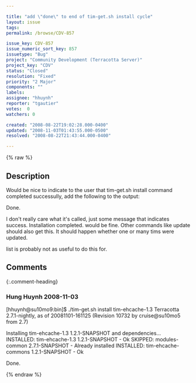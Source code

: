 ```yaml
---

title: "add \"done\" to end of tim-get.sh install cycle"
layout: issue
tags: 
permalink: /browse/CDV-857

issue_key: CDV-857
issue_numeric_sort_key: 857
issuetype: "Bug"
project: "Community Development (Terracotta Server)"
project_key: "CDV"
status: "Closed"
resolution: "Fixed"
priority: "2 Major"
components: ""
labels: 
assignee: "hhuynh"
reporter: "tgautier"
votes:  0
watchers: 0

created: "2008-08-22T19:02:28.000-0400"
updated: "2008-11-03T01:43:55.000-0500"
resolved: "2008-08-22T21:43:44.000-0400"

---
```




{% raw %}



## Description

<div markdown="1" class="description">

Would be nice to indicate to the user that tim-get.sh install command completed successully, add  the following to the output:

Done.

I don't really care what it's called, just some message that indicates success.  Installation completed.  would be fine.  Other commands like update should also get this.  It should happen whether one or many tims were updated.  

list is probably not as useful to do this for.

</div>

## Comments


{:.comment-heading}
### **Hung Huynh** <span class="date">2008-11-03</span>

<div markdown="1" class="comment">

[hhuynh@su10mo9:bin]$ ./tim-get.sh install tim-ehcache-1.3
Terracotta 2.7.1-nightly, as of 20081101-161125 (Revision 10732 by cruise@su10mo5 from 2.7)

Installing tim-ehcache-1.3 1.2.1-SNAPSHOT and dependencies...
   INSTALLED: tim-ehcache-1.3 1.2.1-SNAPSHOT - Ok
   SKIPPED: modules-common 2.7.1-SNAPSHOT - Already installed
   INSTALLED: tim-ehcache-commons 1.2.1-SNAPSHOT - Ok

Done.

</div>



{% endraw %}
